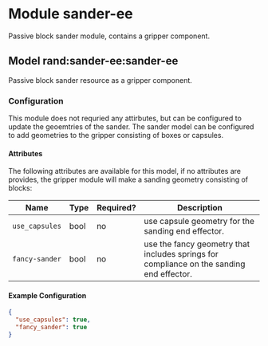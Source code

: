 # Module sander-ee 

Passive block sander module, contains a gripper component.

## Model rand:sander-ee:sander-ee

Passive block sander resource as a gripper component.

### Configuration
This module does not requried any attirbutes, but can be configured to update the geoemtries of the sander.
The sander model can be configured to add geometries to the gripper consisting of boxes or capsules.

#### Attributes

The following attributes are available for this model, if no attributes are provides, the gripper module will make a sanding geometry consisting of blocks:

| Name          | Type   | Required? | Description                |
|---------------|--------|-----------|----------------------------|
| `use_capsules` | bool  | no  | use capsule geometry for the sanding end effector. |
| `fancy-sander` | bool | no  | use the fancy geometry that includes springs for compliance on the sanding end effector. |

#### Example Configuration

```json
{
  "use_capsules": true,
  "fancy_sander": true
}
```

